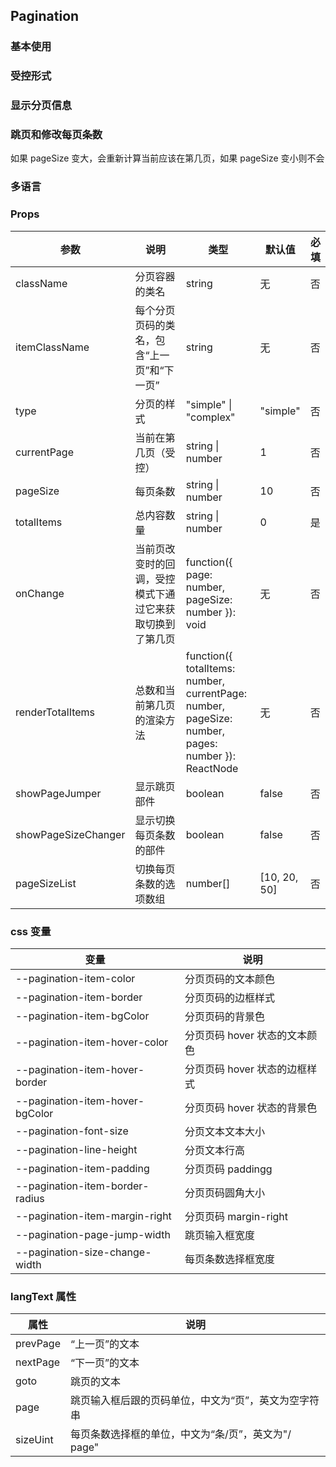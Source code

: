 ## Pagination

### 基本使用

<code src="../demo/pagination/pagination1.tsx"></code>

### 受控形式

<code src="../demo/pagination/pagination2.tsx"></code>

### 显示分页信息

<code src="../demo/pagination/pagination3.tsx"></code>

### 跳页和修改每页条数

如果 pageSize 变大，会重新计算当前应该在第几页，如果 pageSize 变小则不会

<code src="../demo/pagination/pagination4.tsx"></code>

### 多语言

<code src="../demo/pagination/pagination5.tsx"></code>

### Props

| 参数                | 说明                                                     | 类型                                                                                              | 默认值       | 必填 |
| ------------------- | -------------------------------------------------------- | ------------------------------------------------------------------------------------------------- | ------------ | ---- |
| className           | 分页容器的类名                                           | string                                                                                            | 无           | 否   |
| itemClassName       | 每个分页页码的类名，包含“上一页”和“下一页”               | string                                                                                            | 无           | 否   |
| type                | 分页的样式                                               | "simple" \| "complex"                                                                             | "simple"     | 否   |
| currentPage         | 当前在第几页（受控）                                     | string \| number                                                                                  | 1            | 否   |
| pageSize            | 每页条数                                                 | string \| number                                                                                  | 10           | 否   |
| totalItems          | 总内容数量                                               | string \| number                                                                                  | 0            | 是   |
| onChange            | 当前页改变时的回调，受控模式下通过它来获取切换到了第几页 | function({ page: number, pageSize: number }): void                                                | 无           | 否   |
| renderTotalItems    | 总数和当前第几页的渲染方法                               | function({ totalItems: number, currentPage: number, pageSize: number, pages: number }): ReactNode | 无           | 否   |
| showPageJumper      | 显示跳页部件                                             | boolean                                                                                           | false        | 否   |
| showPageSizeChanger | 显示切换每页条数的部件                                   | boolean                                                                                           | false        | 否   |
| pageSizeList        | 切换每页条数的选项数组                                   | number[]                                                                                          | [10, 20, 50] | 否   |

### css 变量

| 变量                            | 说明                          |
| ------------------------------- | ----------------------------- |
| --pagination-item-color         | 分页页码的文本颜色            |
| --pagination-item-border        | 分页页码的边框样式            |
| --pagination-item-bgColor       | 分页页码的背景色              |
| --pagination-item-hover-color   | 分页页码 hover 状态的文本颜色 |
| --pagination-item-hover-border  | 分页页码 hover 状态的边框样式 |
| --pagination-item-hover-bgColor | 分页页码 hover 状态的背景色   |
| --pagination-font-size          | 分页文本文本大小              |
| --pagination-line-height        | 分页文本行高                  |
| --pagination-item-padding       | 分页页码 paddingg             |
| --pagination-item-border-radius | 分页页码圆角大小              |
| --pagination-item-margin-right  | 分页页码 margin-right         |
| --pagination-page-jump-width    | 跳页输入框宽度                |
| --pagination-size-change-width  | 每页条数选择框宽度            |

### langText 属性

| 属性     | 说明                                                 |
| -------- | ---------------------------------------------------- |
| prevPage | “上一页”的文本                                       |
| nextPage | “下一页”的文本                                       |
| goto     | 跳页的文本                                           |
| page     | 跳页输入框后跟的页码单位，中文为“页”，英文为空字符串 |
| sizeUint | 每页条数选择框的单位，中文为“条/页”，英文为"/ page"  |
